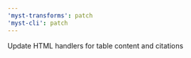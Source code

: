 ```yaml
---
'myst-transforms': patch
'myst-cli': patch
---
```


Update HTML handlers for table content and citations
